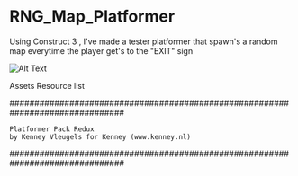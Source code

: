 # RNG_Map_Platformer
 Using Construct 3 , I've made a tester platformer that spawn's a random map everytime the player get's to the "EXIT" sign


![Alt Text](https://media1.giphy.com/media/q2gm2TCUUOajrjcBxA/giphy.gif)


Assets Resource list 

###############################################################################


	Platformer Pack Redux
	by Kenney Vleugels for Kenney (www.kenney.nl)


###############################################################################
